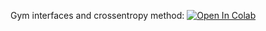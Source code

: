 Gym interfaces and crossentropy method:
[![Open In Colab](https://colab.research.google.com/assets/colab-badge.svg)](https://colab.research.google.com/github/binpord/ml-mipt/blob/21f_advanced/week1_07_intro_to_rl/practice_gym_and_crossentropy_method_clean.ipynb)
